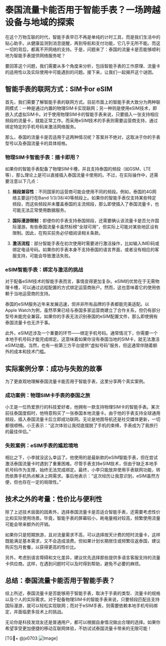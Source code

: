 # 泰国流量卡能否用于智能手表？一场跨越设备与地域的探索

在这个万物互联的时代，智能手表早已不再是单纯的计时工具，而是我们生活中的贴心助手。从健康监测到消息提醒，再到导航和支付功能，它几乎无所不能。而这一切的背后，都离不开网络的支持。于是，问题来了：泰国的流量卡是否能够顺利地为智能手表提供网络服务呢？

要回答这个问题，我们需要从多个角度来分析，包括智能手表的工作原理、流量卡的适用性以及实际使用中可能遇到的问题。接下来，让我们一起揭开这个谜团。

## 智能手表的联网方式：SIM卡or eSIM

首先，我们需要了解智能手表的联网方式。目前市面上的智能手表大致分为两种联网模式：一种是通过内置的物理SIM卡实现联网；另一种则是使用eSIM技术，即嵌入式虚拟SIM卡。对于使用物理SIM卡的智能手表来说，只要插入一张支持相应频段的流量卡，就能正常工作。而采用eSIM技术的手表则需要运营商支持，通过绑定特定的手机号码来激活网络服务。

那么，泰国的流量卡是否适用于这两种情况呢？答案并不绝对，这取决于你的手表型号以及泰国流量卡的具体规格。

### 物理SIM卡智能手表：插卡即用？

如果你的智能手表配备了物理SIM卡槽，并且支持泰国的频段（如GSM、LTE等），那么理论上是可以直接插入泰国流量卡使用的。不过，在实际操作中，还需要注意以下几点：

1. **频段兼容性**：不同国家的运营商可能会使用不同的频段。例如，泰国的4G网络主要运行在Band 1/3/38/40等频段上。如果你的智能手表仅支持某些特定频段，而这些频段并未覆盖泰国的主流频段，那么即使插入了泰国流量卡，也可能无法正常使用数据服务。
   
2. **国际漫游限制**：即便你的手表支持泰国频段，还需要确认该流量卡是否允许国际漫游。有些泰国流量卡虽然标榜“全球可用”，但实际上可能对某些地区设有限制。因此，在购买前务必仔细阅读相关条款。

3. **激活流程**：部分智能手表在初次使用时需要进行激活操作，比如输入IMEI码或绑定电话号码。如果你的手表本身不支持泰国的语言界面，或者没有相应的客服支持，可能会导致激活失败。

### eSIM智能手表：绑定与激活的挑战

对于配备eSIM技术的智能手表而言，事情变得更加复杂。eSIM的优势在于无需物理卡槽，可以通过远程配置的方式绑定运营商账户。然而，这也意味着它的使用依赖于当地运营商的支持。

泰国的eSIM服务近年来发展迅速，但并非所有品牌的手表都能完美适配。以Apple Watch为例，虽然苹果已经与泰国多家运营商建立了合作关系，但仍有部分型号未能完全兼容。如果你的手表无法识别泰国的eSIM配置文件，那么即使拥有泰国流量卡也无济于事。

此外，eSIM还涉及一个重要的环节——绑定手机号码。通常情况下，你需要一个本地手机号码才能完成绑定。这意味着如果你没有泰国当地的SIM卡，就无法激活eSIM功能。当然，也有一些第三方平台提供“虚拟号码”服务，但这通常伴随着额外的成本和技术门槛。

## 实际案例分享：成功与失败的故事

为了更直观地理解泰国流量卡能否用于智能手表，这里分享两个真实案例。

### 成功案例：物理SIM卡手表的泰国之旅

小王是一位热爱旅行的科技爱好者，他拥有一款支持物理SIM卡的智能手表。某次前往泰国度假时，他特意购买了一张泰国本地流量卡。由于他的手表支持全球通用频段，插入泰国流量卡后立即成功联网。无论是地图导航还是社交媒体更新，一切都很顺畅。小王表示：“这次体验让我彻底摆脱了手机的束缚，手表成为了我旅行的最佳伴侣。”

### 失败案例：eSIM手表的尴尬境地

相比之下，小李就没这么幸运了。他使用的是最新款的eSIM智能手表，但在尝试激活泰国流量卡时遇到了重重困难。尽管手表支持eSIM技术，但由于缺乏本地手机号码作为支撑，始终无法完成绑定。最终，小李只能放弃使用手表联网功能，转而依靠手机热点解决上网需求。事后他表示：“这次经历让我意识到，eSIM虽然方便，但也存在一定的局限性。”

## 技术之外的考量：性价比与便利性

除了上述技术层面的因素外，选择泰国流量卡是否适合智能手表，还需要考虑性价比和实际使用场景。毕竟，智能手表的屏幕较小，耗电量相对较高，频繁使用流量可能会带来额外的开销。

如果你只是短期旅游，且对流量需求不高，可以选择按天计费的短时流量卡，这样既能满足基本需求，又不会造成浪费。但如果计划长期居住或频繁往返泰国，建议购买包月套餐，以获得更高的性价比。

另外，考虑到语言障碍和文化差异，建议优先选择那些提供多语言客服支持的流量卡供应商。这样，在遇到问题时可以及时得到帮助，避免不必要的麻烦。

## 总结：泰国流量卡能否用于智能手表？

综上所述，泰国流量卡是否能够用于智能手表，取决于手表的类型、流量卡的规格以及个人的实际需求。对于配备物理SIM卡的智能手表来说，只要频段匹配且支持国际漫游，就可以轻松实现联网；而对于eSIM手表，则需要依赖本地手机号码绑定，并面临更多技术上的挑战。

无论你是科技发烧友还是普通用户，都可以根据自身情况做出合理的选择。如果你希望享受更加便捷的移动互联网体验，不妨试试泰国流量卡带来的无限可能！

[TG💪+ @jx0703 ![Image](https://github.com/user-attachments/assets/dbca1d08-cadb-493c-b0ec-ad6f7a83f270)]